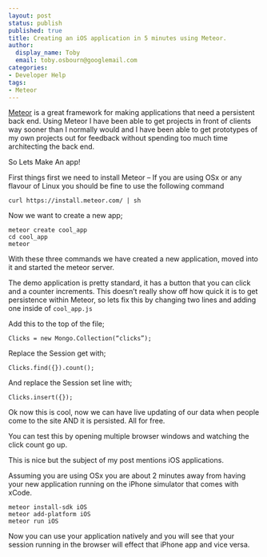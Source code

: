 ```yaml
---
layout: post
status: publish
published: true
title: Creating an iOS application in 5 minutes using Meteor.
author:
  display_name: Toby
  email: toby.osbourn@googlemail.com
categories:
- Developer Help
tags:
- Meteor
---
```


[Meteor](https://www.meteor.com) is a great framework for making applications that need a persistent back end. Using Meteor I have been able to get projects in front of clients way sooner than I normally would and I have been able to get prototypes of my own projects out for feedback without spending too much time architecting the back end.

So Lets Make An app!

First things first we need to install Meteor – If you are using OSx or any flavour of Linux you should be fine to use the following command


```
curl https://install.meteor.com/ | sh
```

Now we want to create a new app;

```
meteor create cool_app
cd cool_app
meteor
```

With these three commands we have created a new application, moved into it and started the meteor server.

The demo application is pretty standard, it has a button that you can click and a counter increments. This doesn’t really show off how quick it is to get persistence within Meteor, so lets fix this by changing two lines and adding one inside of `cool_app.js`

Add this to the top of the file; 

```
Clicks = new Mongo.Collection(“clicks”);
```

Replace the Session get with;

```
Clicks.find({}).count();
```

And replace the Session set line with;

```
Clicks.insert({});
```

Ok now this is cool, now we can have live updating of our data when people come to the site AND it is persisted. All for free.

You can test this by opening multiple browser windows and watching the click count go up.

This is nice but the subject of my post mentions iOS applications.

Assuming you are using OSx you are about 2 minutes away from having your new application running on the iPhone simulator that comes with xCode.

```
meteor install-sdk iOS
meteor add-platform iOS
meteor run iOS
```

Now you can use your application natively and you will see that your session running in the browser will effect that iPhone app and vice versa.
